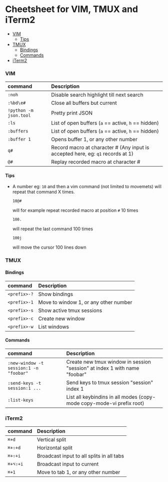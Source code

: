 Cheetsheet for VIM, TMUX and iTerm2
===

* [VIM](#vim)
  * [Tips](#tips)
* [TMUX](#tmux)
  * [Bindings](#bindings)
  * [Commands](#commands)
* [iTerm2](#iterm2)

### VIM
| command                | Description                                                                     |
|:-----------------------|:--------------------------------------------------------------------------------|
| `:noh`                 | Disable search highlight till next search                                       |
| `:%bd\e#`              | Close all buffers but current                                                   |
| `!python -m json.tool` | Pretty print JSON                                                               |
| `:ls`                  | List of open buffers (`a` == active, `h` == hidden)                             |
| `:buffers`             | List of open buffers (`a` == active, `h` == hidden)                             |
| `:buffer 1`            | Opens buffer 1, or any other number                                             |
| `q#`                   | Record macro at character # (Any input is accepted here, eg: `q1` records at 1) |
| `@#`                   | Replay recorded macro at character #                                            |

#### Tips
* A number eg: `10` and then a vim command (not limited to movemets) will repeat that command X times.
    ```
    10@#
    ```
    will for example repeat recorded macro at position `#` 10 times

    ```
    100.
    ```
    will repeat the last command 100 times

    ```
    100j
    ```
    will move the cursor 100 lines down


### TMUX
#### Bindings
| command      | Description                           |
|:-------------|:--------------------------------------|
| `<prefix>-?` | Show bindings                         |
| `<prefix>-1` | Move to window 1, or any other number |
| `<prefix>-s` | Show active tmux sessions             |
| `<prefix>-c` | Create new window                     |
| `<prefix>-w` | List windows                          |

#### Commands
| command                                | Description                                                               |
|:---------------------------------------|:--------------------------------------------------------------------------|
| `:new-window -t session:1 -n "foobar"` | Create new tmux window in session "session" at index 1 with name "foobar" |
| `:send-keys -t session:1 ...`          | Send keys to tmux session "session" index 1                               |
| `:list-keys`                           | List all keybindins in all modes (copy-mode copy-mode-vi prefix root)     |


### iTerm2

| command  | Description                               |
|:---------|:------------------------------------------|
| `⌘+d`    | Vertical split                            |
| `⌘+⇧+d`  | Horizontal split                          |
| `⌘+⇧+i`  | Broadcast input to all splits in all tabs |
| `⌘+⌥⇧+i` | Broadcast input to current                |
| `⌘+1`    | Move to tab 1, or any other number        |
